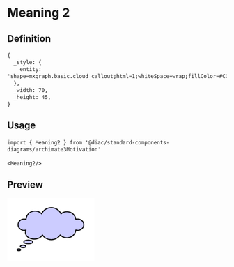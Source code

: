 # Meaning 2

## Definition

```
{
  _style: { 
    entity: 'shape=mxgraph.basic.cloud_callout;html=1;whiteSpace=wrap;fillColor=#CCCCFF;',
  },
  _width: 70,
  _height: 45,
}
```

## Usage

```
import { Meaning2 } from '@diac/standard-components-diagrams/archimate3Motivation'

<Meaning2/>
```

## Preview

<img src="./meaning-2.png" width="200"/>
